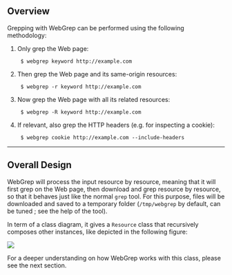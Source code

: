 ## Overview

Grepping with WebGrep can be performed using the following methodology:

1. Only grep the Web page:

        $ webgrep keyword http://example.com

2. Then grep the Web page and its same-origin resources:

        $ webgrep -r keyword http://example.com

3. Now grep the Web page with all its related resources:

        $ webgrep -R keyword http://example.com

4. If relevant, also grep the HTTP headers (e.g. for inspecting a cookie):

        $ webgrep cookie http://example.com --include-headers

-----

## Overall Design

WebGrep will process the input resource by resource, meaning that it will first grep on the Web page, then download and grep resource by resource, so that it behaves just like the normal `grep` tool. For this purpose, files will be downloaded and saved to a temporary folder (`/tmp/webgrep` by default, can be tuned ; see the help of the tool).

In term of a class diagram, it gives a `Resource` class that recursively composes other instances, like depicted in the following figure:

![](imgs/webgrep-resource.png)

For a deeper understanding on how WebGrep works with this class, please see the next section.
